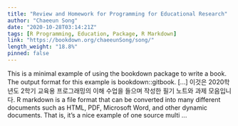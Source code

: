 ```yaml
---
title: "Review and Homework for Programming for Educational Research"
author: "Chaeeun Song"
date: "2020-10-28T03:14:21Z"
tags: [R Programming, Education, Package, R Markdown]
link: "https://bookdown.org/chaeeunSong/song/"
length_weight: "18.8%"
pinned: false
---
```


This is a minimal example of using the bookdown package to write a book. The output format for this example is bookdown::gitbook. [...] 이것은 2020학년도 2학기 교육용 프로그래밍의 이해 수업을 들으며 작성한 필기 노트와 과제 모음입니다. R markdown is a file format that can be converted into many different documents such as HTML, PDF, Microsoft Word, and other dynamic documents. That is, it’s a nice example of one source multi ...
